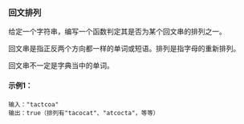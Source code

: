 ### 回文排列

给定一个字符串，编写一个函数判定其是否为某个回文串的排列之一。

回文串是指正反两个方向都一样的单词或短语。排列是指字母的重新排列。

回文串不一定是字典当中的单词。

#### 示例1：
```
输入："tactcoa"
输出：true（排列有"tacocat"、"atcocta"，等等）
```